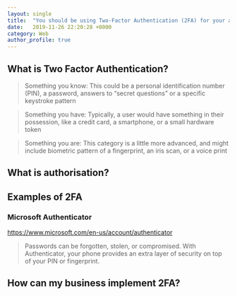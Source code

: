 ```yaml
---
layout: single
title:  "You should be using Two-Factor Authentication (2FA) for your authentication systems. This is why."
date:   2019-11-26 22:20:28 +0000
category: Web
author_profile: true
---
```


## What is Two Factor Authentication?

> Something you know: This could be a personal identification number (PIN), a password, answers to “secret questions” or a specific keystroke pattern

> Something you have: Typically, a user would have something in their possession, like a credit card, a smartphone, or a small hardware token

> Something you are: This category is a little more advanced, and might include biometric pattern of a fingerprint, an iris scan, or a voice print

## What is authorisation?

## Examples of 2FA

### Microsoft Authenticator
https://www.microsoft.com/en-us/account/authenticator

> Passwords can be forgotten, stolen, or compromised. With Authenticator, your phone provides an extra layer of security on top of your PIN or fingerprint.

## How can my business implement 2FA?

